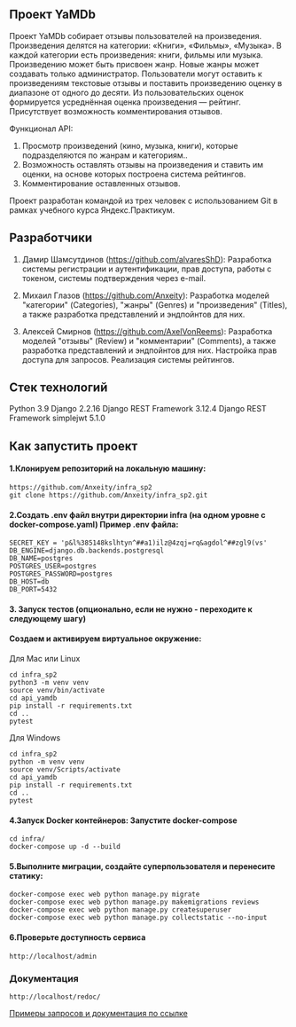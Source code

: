 ## Проект YaMDb

Проект YaMDb собирает отзывы пользователей на произведения. Произведения делятся на категории: «Книги», «Фильмы», «Музыка». В каждой категории есть произведения: книги, фильмы или музыка. Произведению может быть присвоен жанр. Новые жанры может создавать только администратор. Пользователи могут оставить к произведениям текстовые отзывы и поставить произведению оценку в диапазоне от одного до десяти. Из пользовательских оценок формируется усреднённая оценка произведения — рейтинг. Присутствует возможность комментирования отзывов.

Функционал API:
1) Просмотр произведений (кино, музыка, книги), которые подразделяются по жанрам и категориям..
2) Возможность оставлять отзывы на произведения и ставить им оценки, на основе которых построена система рейтингов.
3) Комментирование оставленных отзывов.

Проект разработан командой из трех человек с использованием Git в рамках учебного курса Яндекс.Практикум.

## Разработчики

1. Дамир Шамсутдинов (https://github.com/alvaresShD):
Разработка системы регистрации и аутентификации, прав доступа, работы с токеном, системы подтверждения через e-mail.

2. Михаил Глазов (https://github.com/Anxeity):
Разработка моделей "категории" (Categories), "жанры" (Genres) и "произведения" (Titles), а также разработка представлений и эндпойнтов для них.

3. Алексей Смирнов (https://github.com/AxelVonReems):
Разработка моделей "отзывы" (Review) и "комментарии" (Comments), а также разработка представлений и эндпойнтов для них. Настройка прав доступа для запросов. Реализация системы рейтингов.

## Стек технологий

Python 3.9
Django 2.2.16
Django REST Framework 3.12.4
Django REST Framework simplejwt 5.1.0

## Как запустить проект

#### 1.Клонируем репозиторий на локальную машину:
```
https://github.com/Anxeity/infra_sp2
git clone https://github.com/Anxeity/infra_sp2.git
```
#### 2.Создать .env файл внутри директории infra (на одном уровне с docker-compose.yaml) Пример .env файла:
```
SECRET_KEY = 'p&l%385148kslhtyn^##a1)ilz@4zqj=rq&agdol^##zgl9(vs'
DB_ENGINE=django.db.backends.postgresql
DB_NAME=postgres
POSTGRES_USER=postgres
POSTGRES_PASSWORD=postgres
DB_HOST=db
DB_PORT=5432

```
#### 3. Запуск тестов (опционально, если не нужно - переходите к следующему шагу)
#### Создаем и активируем виртуальное окружение:
Для Mac или Linux
```
cd infra_sp2
python3 -m venv venv
source venv/bin/activate
cd api_yamdb
pip install -r requirements.txt
cd ..
pytest
```

Для Windows
```
cd infra_sp2
python -m venv venv
source venv/Scripts/activate
cd api_yamdb
pip install -r requirements.txt
cd ..
pytest
```

#### 4.Запуск Docker контейнеров: Запустите docker-compose
```
cd infra/
docker-compose up -d --build
```

#### 5.Выполните миграции, создайте суперпользователя и перенесите статику:
```
docker-compose exec web python manage.py migrate
docker-compose exec web python manage.py makemigrations reviews
docker-compose exec web python manage.py createsuperuser
docker-compose exec web python manage.py collectstatic --no-input
```
#### 6.Проверьте доступность сервиса
```
http://localhost/admin
```

### Документация
```
http://localhost/redoc/
```

[Примеры запросов и документация по ссылке](http://127.0.0.1:8000/redoc/)
